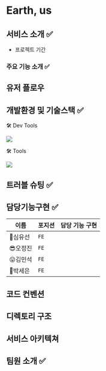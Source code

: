 # Earth, us

## 서비스 소개 ✅
- 프로젝트 기간

### 주요 기능 소개 ✅

## 유저 플로우

## 개발환경 및 기술스택 ✅

🛠 Dev Tools

<p herf="https://skillicons.dev">
  <img src="https://skillicons.dev/icons?i=vscode,github&perline=20"/>
</p>

🛠 Tools

<p herf="https://skillicons.dev">
  <img src="https://skillicons.dev/icons?i=react,redux,styledcomponents,tailwindcss,js,html,css,figma&perline=20"/>
</p>

## 트러블 슈팅 ✅

## 담당기능구현 ✅

| 이름       | 포지션       | 담당 기능 구현          |
| ---------- | ------------ | ------------------------------ |
|🥰심유선 | `FE` |  |
|😎오정진 | `FE` |  |
|😛김민석 | `FE` |  |
|🤩박세은 | `FE` |  |


## 코드 컨벤션 

## 디렉토리 구조 

## 서비스 아키텍쳐

## 팀원 소개 ✅
